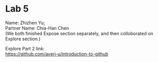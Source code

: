 # Lab 5 
Name: Zhizhen Yu;  
Partner Name: Chia-Han Chen  
(We both finished Expose section separately, 
and then colloborated on Explore section.)  

Explore Part 2 link:  
https://github.com/averi-u/introduction-to-github